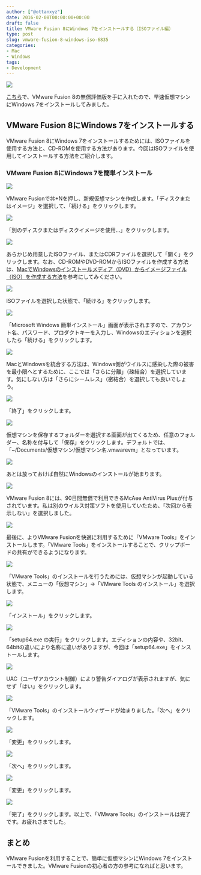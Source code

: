 ```yaml
---
author: ["@ottanxyz"]
date: 2016-02-08T00:00:00+00:00
draft: false
title: VMware Fusion 8にWindows 7をインストールする（ISOファイル編）
type: post
slug: vmware-fusion-8-windows-iso-6835
categories:
- Mac
- Windows
tags:
- Development
---
```


![](/uploads/2016/02/160208-56b84a097dcc5.jpg)

[こちら](https://www.vmware.com/jp/products/fusion.html)で、VMware Fusion 8の無償評価版を手に入れたので、早速仮想マシンにWindows 7をインストールしてみました。

## VMware Fusion 8にWindows 7をインストールする

VMware Fusion 8にWindows 7をインストールするためには、ISOファイルを使用する方法と、CD-ROMを使用する方法があります。今回はISOファイルを使用してインストールする方法をご紹介します。

### VMware Fusion 8にWindows 7を簡単インストール

![](/uploads/2016/02/160208-56b84a0d237a5-1.png)

VMware Fusionで⌘+Nを押し、新規仮想マシンを作成します。「ディスクまたはイメージ」を選択して、「続ける」をクリックします。

![](/uploads/2016/02/160208-56b84a0e5b253.png)

「別のディスクまたはディスクイメージを使用…」をクリックします。

![](/uploads/2016/02/160208-56b84a0f642e9.png)

あらかじめ用意したISOファイル、またはCDRファイルを選択して「開く」をクリックします。なお、CD-ROMやDVD-ROMからISOファイルを作成する方法は、[MacでWindowsのインストールメディア（DVD）からイメージファイル（ISO）を作成する方法](/posts/2015/07/mac-windows-iso-file-1896/)を参考にしてみください。

![](/uploads/2016/02/160208-56b84a106d76f.png)

ISOファイルを選択した状態で、「続ける」をクリックします。

![](/uploads/2016/02/160208-56b84a1179ac2.png)

「Microsoft Windows 簡単インストール」画面が表示されますので、アカウント名、パスワード、プロダクトキーを入力し、Windowsのエディションを選択したら「続ける」をクリックします。

![](/uploads/2016/02/160208-56b84a12b82d5.png)

MacとWindowsを統合する方法は、Windows側がウイルスに感染した際の被害を最小限へとするために、ここでは「さらに分離」（疎結合）を選択しています。気にしない方は「さらにシームレス」（密結合）を選択しても良いでしょう。

![](/uploads/2016/02/160208-56b84a13ebb24.png)

「終了」をクリックします。

![](/uploads/2016/02/160208-56b84a153514c.png)

仮想マシンを保存するフォルダーを選択する画面が出てくるため、任意のフォルダー、名称を付与して「保存」をクリックします。デフォルトでは、「~/Documents/仮想マシン/仮想マシン名.vmwarevm」となっています。

![](/uploads/2016/02/160208-56b84a175f918.png)

あとは放っておけば自然にWindowsのインストールが始まります。

![](/uploads/2016/02/160208-56b84a236344b.png)

VMware Fusion 8には、90日間無償で利用できるMcAee AntiVirus Plusが付与されています。私は別のウイルス対策ソフトを使用していたため、「次回から表示しない」を選択しました。

![](/uploads/2016/02/160208-56b84a27336d7.png)

最後に、よりVMware Fusionを快適に利用するために「VMware Tools」をインストールします。「VMware Tools」をインストールすることで、クリップボードの共有ができるようになります。

![](/uploads/2016/02/160208-56b84a2a89601.png)

「VMware Tools」のインストールを行うためには、仮想マシンが起動している状態で、メニューの「仮想マシン」→「VMware Tools のインストール」を選択します。

![](/uploads/2016/02/160208-56b84a2c0c22b.png)

「インストール」をクリックします。

![](/uploads/2016/02/160208-56b84a2f8ccf0.png)

「setup64.exe の実行」をクリックします。エディションの内容や、32bit、64bitの違いにより名称に違いがありますが、今回は「setup64.exe」をインストールします。

![](/uploads/2016/02/160208-56b84a3367b69.png)

UAC（ユーザアカウント制御）により警告ダイアログが表示されますが、気にせず「はい」をクリックします。

![](/uploads/2016/02/160208-56b84a35e823d.png)

「VMware Tools」のインストールウィザードが始まりました。「次へ」をクリックします。

![](/uploads/2016/02/160208-56b84a38ae87a.png)

「変更」をクリックします。

![](/uploads/2016/02/160208-56b84a3b654b8.png)

「次へ」をクリックします。

![](/uploads/2016/02/160208-56b84a3e120d2-1.png)

「変更」をクリックします。

![](/uploads/2016/02/160208-56b84a4069b49.png)

「完了」をクリックします。以上で、「VMware Tools」のインストールは完了です。お疲れさまでした。

## まとめ

VMware Fusionを利用することで、簡単に仮想マシンにWindows 7をインストールできました。VMware Fusionの初心者の方の参考になればと思います。
